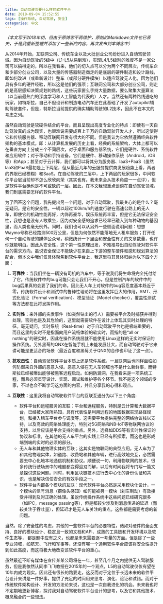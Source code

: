 ```yaml
---
title: 自动驾驶需要什么样的软件平台
date: 2018-09-04 15:52:55
tags: [操作系统, 自动驾驶, 安全]
categories: 中文
---
```


*（本文写于2018年初，但由于原博客不再维护，原始的Markdown文件也已丢失，于是我重新整理并添加了一些新的内容，再次发布到本博客中）*

从2014年开始，互联网公司、传统车企以及大批创业公司纷纷进入自动驾驶领域。因为自动驾驶的5级中（L1-L5从易到难），实现L4/L5级别的难度不是一家公司可以搞得定的，所以在我看来，他们的切入点可以分为两个不同层次，传统车企和少部分创业公司，以及大量的传感器制造商走的是底层的硬件制造和设计路线，即如何改进（或重新设计）整车（或部分硬件模块）以适应驾驶无人化，因为他们具有多年的硬件经验，所以这是他们的强项；互联网公司和大部分创业公司，则走的是高层感知决策规划的路线，这些玩家要么手持大量数据，要么聚集大量算法（以当前最热门的深度学习和人工智能为代表的）人才。当然还有两种路线通吃的玩家，如特斯拉，自己不但设计和制造电动汽车还在此基础了开发了autopilot辅助驾驶套件，但是，特斯拉当前提供的确实辅助驾驶的L2技术，因此不在本文的考虑之列。

虽然自动驾驶是软硬件结合的平台，而且呈现出高度专业化的特点：即使有一天自动驾驶真的成为现实，也很难说需要成百上千万的自动驾驶开发人才，所以这使得它和传统服务器、移动互联网开发有很大的不同。但是我认为它依然遵循经典软件架构的基本模式，即：从计算机发展的历史上看，经典的系统架构，大体上都可以在垂直方向上分成三个不同层次，对于桌面和服务器系统，它们是硬件、系统软件和应用软件；对于移动和手持设备，它们是硬件、移动操作系统（Android，iOS等）和App；甚至对于云计算，我们都可以将其分为服务器、IaaS+PaaS（虽然IaaS和PaaS最初是上下两层，但从最近几年的云服务提供商发展趋势上看，两者的界限已经模糊）和SaaS。在自动驾驶的三层中，上下两层的玩家很多，中间软件平台层当前却不怎么欣欣向荣（其实也有，我未来会从技术角度一一点评），但是软件平台确也是不可或缺的一层。因此，在本文我想重点谈谈在自动驾驶领域，我们到底需要怎样的软件平台。

为了回答这个问题，我先提出另一个问题，对于自动驾驶，我最关心的是什么？毫无疑问，是它的安全性。一辆以超过100km/h的速度行驶在高速公路上的无人车，即使它的机动性能再好，内饰再豪华，娱乐系统再丰富，但是它无法保证安全性，我想也是没有人敢乘坐，因为对安全感的追求已经早已融入到每种动物的基因里，而人类也毫无例外。同时，我们也可以从另外一些侧面说明问题：想想Waymo号称已经路测500万公里，但是为何依然不能落地无人租车服务；打开任何一个自动驾驶的媒体公众号，稍微统计一下里面和安全性有关的文章数量，也许你就能明白。因此从安全性，这个第一性原理出发，不难推导出自动驾驶对软件平台的需求方向。虽说安全保证不能缺少在来自上下游的整车硬件和感知规划算法的配合，但本文中我们仅具体聚焦到软件平台上，我这里将其具体归纳为以下四个方面：

1. **可靠性**：当我们坐在一辆没有司机的汽车中，等于说我们将生命将完全托付给了它。传统软件中的bug可能只会让我们不开心，但是控制汽车的软件中的bug后果真的会要了我们的命。因此无人车上对软件的bug容忍度基本趋近于零，传统软件设计和测试中的鲁棒性理论将在这里发挥巨大的作用，SMT、形式化验证（Formal verification）、模型验证（Model checker），覆盖性测试等方法都在此将发挥作用。

2. **实时性**：来外部的突发事件（如突然钻出的行人）需要被平台及时捕获并得到处理，否则也是及其危险的，这里就需要软件在设计上体现其实时处理的特征。毫无疑问，实时系统（Real-time）对于自动驾驶平台也是极端重要的，而且这里的实时不是指面向用户流畅体验的软实时，而指的是“all or nothing”的硬实时，因此在操作系统层就不能使用Linux这样的无实时保证的操作系统。另外黑莓的QNX在智能手机上未能发展壮大，而自动驾驶对于它来讲可能是更适合的场景（最近百度和黑莓关于QNX的合作也印证了这一点）。

3. **抗攻击性**：自动驾驶软件平台本质上还是软件系统，一旦联网后也同样面临如何防御来自外部的恶意入侵。恶意入侵在无人车领域也不是什么新鲜事，而特斯拉已经被曝出能够被黑客远程启动。如何防漏洞，在我看来是一项系统工程，而且必须贯穿设计、实现、调试和维护等各个环节。我不是这个领域的专家，不过也会不断学习这方面的内容，并且分享我的心得和观点。

4. **互联性**：这里我将自动驾驶软件平台的互联互通分为以下三个角度:

    * 软件平台和远程服务的互联：平台和远程服务，特别是云计算和大数据平台，已经被大家所熟知，具有代表性是利用远程的地图数据实现路径规划，和接入租车平台参与调度等，这需要平台提供完整的网络协议栈以支持，以及高效的网络处理能力，特别对5G网络和NB-IoT等物联网协议的支持，以后应该是平台支持的重点。另外，选择如DDS等有实时性保证的协议和标准，在其他的无人车平台的实践上已经有所探索，而这也是形成端到端的实时的必须的部分。
    * 无人车和其他物理实体的互联；这其实是物联网的典型应用。无人车为了和其他物理实体，如道路、收费站和其他车辆，进行高效地交互，必然需要去中心化地本地通信机制和协议。顺便说一句，利用物联网的技术，很多传统行驶场景中的难题都变得迎刃而解，以后有时间我将专门写一篇文章探讨这些问题。同时，利用区块链技术进行去中心化的身份认证和共识，也是解决信任安全的有效手段之一。
    * 软件平台内部各个模块的互联：现代软件平台必然是采用模块化设计，一个模块的信号消息（摄像头感知）如何能被另一模块（刹车制动）有效接受并得到及时正确的处理。虽说传统操作系统中这些问题已经研究很多（如IPC，message passing等），但是都较少涉及到消息传递的延迟（而较关注于吞吐量），但延迟才是无人车关注的重点，这些都是需要考虑的新问题。
  
当然，除了安全性的考虑，其他的一些软件平台的必要特性，诸如对硬件的全面支持、良好的模块设计、稳定且一致的文档和API、成熟的工具链和开发环境以及软件生态等， 都是题中应有之义，也都是未来需要逐一考量的方面。但是除了一些专业领域，如航天、飞行和军事等，还没有哪一个通用软件平台应该将安全性提升到如此高度，而这将极大地改变该软件平台的重心。

虽然最近不断有媒体在宣传某某公司将在一年，甚至几个月之内提供无人驾驶服务，但是我依然认同李飞飞教授在2015年的一个观点，L5的自动驾驶仅仅有望在10年内成为现实。因此还有很长的路要走，这反而对于定位于长远未来的软件平台设计来讲是一件好事，提供了充足的时间用来思考、演化、验证和试错。而对于传统软件架构设计、开发的方法论来说，这也是一次自我进化的机会。未来我也将不定期地更新博客，探讨我对自动驾驶软件平台设计的思考，以及它和其他技术、概念融合的一些想法。
